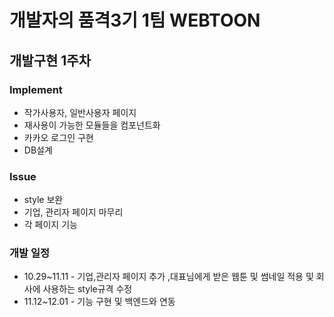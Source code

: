 # 개발자의 품격3기 1팀 WEBTOON

## 개발구현 1주차

### Implement
* 작가사용자, 일반사용자 페이지
* 재사용이 가능한 모듈들을 컴포넌트화
* 카카오 로그인 구현
* DB설계

### Issue

* style 보완
* 기업, 관리자 페이지 마무리
* 각 페이지 기능

### 개발 일정
* 10.29~11.11 - 기업,관리자 페이지 추가 ,대표님에게 받은 웹툰 및 썸네일 적용 및 회사에 사용하는 style규격 수정 
* 11.12~12.01 - 기능 구현 및 백엔드와 연동
